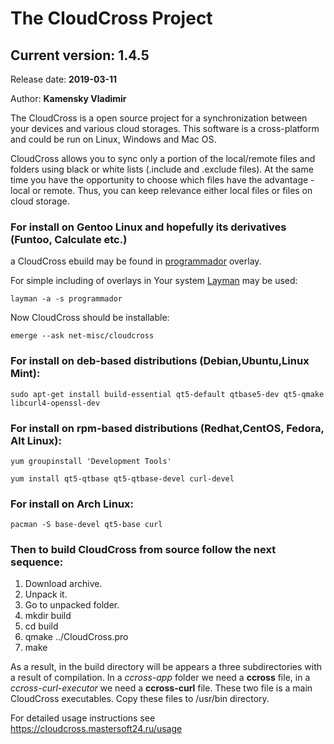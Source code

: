 # The CloudCross Project

## Current version: 1.4.5
Release date: **2019-03-11**

Author: **Kamensky Vladimir**



The CloudCross is a open source project for a synchronization between your devices and various cloud storages. This software is a cross-platform and could be run on Linux, Windows and Mac OS. 

CloudCross allows you to sync only a portion of the local/remote files and folders using black or white lists (.include and .exclude files).
At the same time you have the opportunity to choose which files have the advantage - local or remote. Thus, you can keep relevance either local files or files on cloud storage.

### For install on Gentoo Linux and hopefully its derivatives (Funtoo, Calculate etc.)
 
a  CloudCross ebuild may be found in [programmador](https://bitbucket.org/programmador/gentoo-overlay/overview) overlay.
 
 For simple including of overlays in Your system [Layman](https://wiki.gentoo.org/wiki/Layman) may be used:
 
 	layman -a -s programmador
 
 Now CloudCross should be installable:
 
 	emerge --ask net-misc/cloudcross

### For install on deb-based distributions (Debian,Ubuntu,Linux Mint):

	sudo apt-get install build-essential qt5-default qtbase5-dev qt5-qmake libcurl4-openssl-dev



### For install on rpm-based distributions (Redhat,CentOS, Fedora, Alt Linux):

	yum groupinstall 'Development Tools'

	yum install qt5-qtbase qt5-qtbase-devel curl-devel



### For install on  Arch Linux:

	pacman -S base-devel qt5-base curl




### Then to build CloudCross from source follow the next sequence:

1. Download archive. 
2. Unpack it. 
3. Go to unpacked folder.
4. mkdir build
5. cd build
6. qmake ../CloudCross.pro
7. make

As a result, in the build directory will be appears a three subdirectories with a result of compilation. In a *ccross-app* folder we need a **ccross** file, in a *ccross-curl-executor* we need a **ccross-curl** file. These two file is a main CloudCross executables. Copy these files to /usr/bin directory.

For detailed usage instructions see https://cloudcross.mastersoft24.ru/usage

